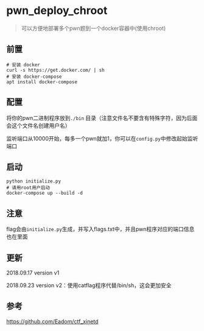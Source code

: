 # pwn_deploy_chroot

> 可以方便地部署多个pwn题到一个docker容器中(使用chroot)

## 前置

```
# 安装 docker
curl -s https://get.docker.com/ | sh
# 安装 docker-compose
apt install docker-compose
```

## 配置

将你的pwn二进制程序放到`./bin` 目录（注意文件名不要含有特殊字符，因为后面会这个文件名创建用户名）

监听端口从10000开始，每多一个pwn就加1，你可以在`config.py`中修改起始监听端口

## 启动

```
python initialize.py
# 请用root用户启动
docker-compose up --build -d
```

## 注意

flag会由`initialize.py`生成，并写入flags.txt中，并且pwn程序对应的端口信息也在里面

## 更新

2018.09.17 version v1

2018.09.23 version v2：使用catflag程序代替/bin/sh，这会更加安全

## 参考

https://github.com/Eadom/ctf_xinetd




